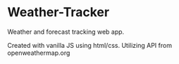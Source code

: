 # Weather-Tracker
Weather and forecast tracking web app.


Created with vanilla JS using html/css.
Utilizing API from openweathermap.org
